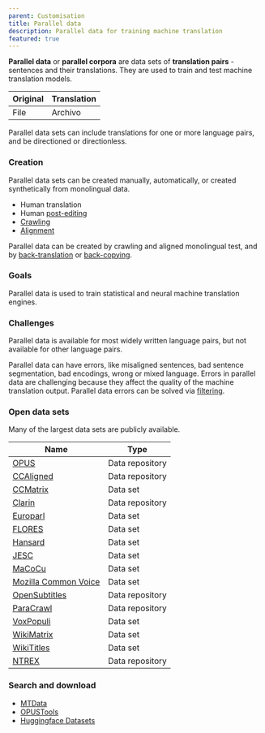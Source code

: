 ```yaml
---
parent: Customisation
title: Parallel data
description: Parallel data for training machine translation
featured: true
---
```


**Parallel data** or **parallel corpora** are data sets of **translation pairs** - sentences and their translations.
They are used to train and test machine translation models.

| Original | Translation |
| ----------- | ----------- |
| File | Archivo |

Parallel data sets can include translations for one or more language pairs, and be directioned or directionless.

### Creation

Parallel data sets can be created manually, automatically, or created synthetically from monolingual data.
- Human translation
- Human [post-editing](../workflows/post-editing.md)
- [Crawling](crawling.md)
- [Alignment](alignment.md)

Parallel data can be created by crawling and aligned monolingual test, and by [back-translation](back-translation.md) or [back-copying](back-translation.md).

### Goals

Parallel data is used to train statistical and neural machine translation engines.

### Challenges

Parallel data is available for most widely written language pairs, but not available for other language pairs.

Parallel data can have errors, like misaligned sentences, bad sentence segmentation, bad encodings, wrong or mixed language.
Errors in parallel data are challenging because they affect the quality of the machine translation output.
Parallel data errors can be solved via [filtering](filtering.md).

### Open data sets

Many of the largest data sets are publicly available.

| Name | Type |
| ---- | ---- |
| [OPUS](https://opus.nlpl.eu/) | Data repository |
| [CCAligned](https://opus.nlpl.eu/CCAligned.php) | Data repository |
| [CCMatrix](https://github.com/facebookresearch/LASER/tree/main/tasks/CCMatrix) | Data set |
| [Clarin](https://www.clarin.eu/resource-families/parallel-corpora) | Data repository |
| [Europarl](https://www.statmt.org/europarl/) | Data set |
| [FLORES](https://github.com/facebookresearch/flores) | Data set |
| [Hansard](https://catalog.ldc.upenn.edu/LDC95T20) | Data set |
| [JESC](https://nlp.stanford.edu/projects/jesc/) | Data set |
| [MaCoCu](https://macocu.eu/) | Data set |
| [Mozilla Common Voice](https://commonvoice.mozilla.org/en/datasets) | Data set |
| [OpenSubtitles](https://opus.nlpl.eu/OpenSubtitles-v2018.php) | Data repository |
| [ParaCrawl](https://paracrawl.eu/) | Data repository |
| [VoxPopuli](https://github.com/facebookresearch/voxpopuli) | Data set |
| [WikiMatrix](https://github.com/facebookresearch/LASER/tree/main/tasks/WikiMatrix) | Data set |
| [WikiTitles](https://data.statmt.org/wikititles/) | Data set |
| [NTREX](https://github.com/MicrosoftTranslator/NTREX) | Data repository |


### Search and download

* [MTData](https://github.com/thammegowda/mtdata)
* [OPUSTools](https://github.com/Helsinki-NLP/OpusTools/blob/master/opustools_pkg/README.md)
* [Huggingface Datasets](https://huggingface.co/datasets?task_categories=task_categories:translation)
